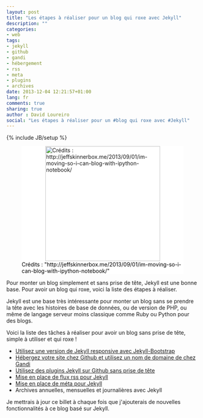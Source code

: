 ```yaml
---
layout: post
title: "Les étapes à réaliser pour un blog qui roxe avec Jekyll"
description: ""
categories:
- web
tags:
- jekyll
- github
- gandi
- hébergement
- rss
- meta
- plugins
- archives
date: 2013-12-04 12:21:57+01:00
lang: fr
comments: true
sharing: true
author : David Loureiro
social: "Les étapes à réaliser pour un #blog qui roxe avec #Jekyll"
---
```

{% include JB/setup %}

<p>
<figure style="background-color:white;">
<img style="background-color:white; display:block; margin-left:auto; margin-right:auto; width:300px" src="http://testdriventrekkie.com/assets/images/jekyll_logo_white.png" alt='Crédits : http://jeffskinnerbox.me/2013/09/01/im-moving-so-i-can-blog-with-ipython-notebook/'/>
<figcaption style="color:black; margin-top:auto; position:relative; bottom:0">Crédits : "http://jeffskinnerbox.me/2013/09/01/im-moving-so-i-can-blog-with-ipython-notebook/"</figcaption>
</figure>
</p>

Pour monter un blog simplement et sans prise de tête, Jekyll est une bonne base. Pour avoir un blog qui roxe, voici la liste des étapes à réaliser.

<!-- *more* -->

Jekyll est une base très intéressante pour monter un blog sans se prendre la tête avec les histoires de base de données, ou de version de PHP, ou même de langage serveur moins classique comme Ruby ou Python pour des blogs.

Voici la liste des tâches à réaliser pour avoir un blog sans prise de tête, simple à utiliser et qui roxe !

 * [Utilisez une version de Jekyll responsive avec Jekyll-Bootstrap](http://testdriventrekkie.com/web/2013/11/13/jekyll-bootstrap-et-github-pour-un-blog-en-quelques-minutes)
 * [Hébergez votre site chez Github et utilisez un nom de domaine de chez Gandi](http://testdriventrekkie.com/web/2013/11/14/utilisation-de-nom-de-domaine-avec-jekyll-github-et-gandi)
 * [Utilisez des plugins Jekyll sur Github sans prise de tête](http://testdriventrekkie.com/web/2013/11/29/supporter-les-plugins-jekyll-avec-github)
 * [Mise en place de flux rss pour Jekyll](http://testdriventrekkie.com/web/2013/12/03/jekyll-et-les-flux-rss)
 * [Mise en place de méta pour Jekyll](http://testdriventrekkie.com/web/2013/12/03/jekyll--ajouter-les-meta-a-vos-pages)
 * Archives annuelles, mensuelles et journalières avec Jekyll

Je mettrais à jour ce billet à chaque fois que j'ajouterais de nouvelles fonctionnalités à ce blog basé sur Jekyll.